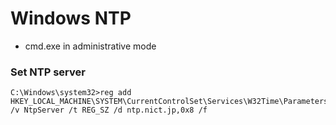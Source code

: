 # Windows NTP

* cmd.exe in administrative mode

### Set NTP server

```
C:\Windows\system32>reg add HKEY_LOCAL_MACHINE\SYSTEM\CurrentControlSet\Services\W32Time\Parameters /v NtpServer /t REG_SZ /d ntp.nict.jp,0x8 /f
```
